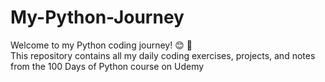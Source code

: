 # My-Python-Journey
Welcome to my Python coding journey! :blush: :wave:
<br/>
This repository contains all my daily coding exercises, projects, and notes from the 100 Days of Python course on Udemy
